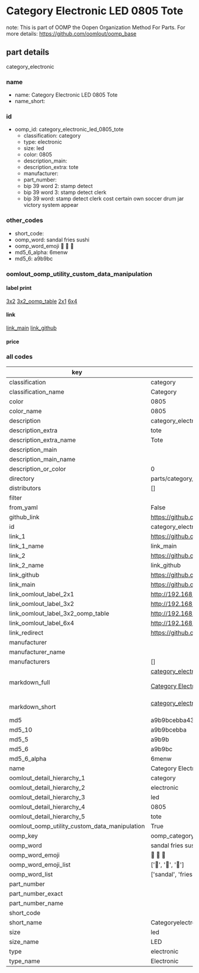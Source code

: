 # Category Electronic LED 0805 Tote  

note: This is part of OOMP the Oopen Organization Method For Parts. For more details: https://github.com/oomlout/oomp_base

##  part details
  



category_electronic



### name
* name: Category Electronic LED 0805 Tote
* name_short: 
### id
* oomp_id: category_electronic_led_0805_tote
  * classification: category
  * type: electronic
  * size: led
  * color: 0805
  * description_main: 
  * description_extra: tote
  * manufacturer: 
  * part_number: 
  * bip 39 word 2: stamp detect
  * bip 39 word 3: stamp detect clerk
  * bip 39 word: stamp detect clerk cost certain own soccer drum jar victory system appear

### other_codes
* short_code: 
* oomp_word: sandal fries sushi
* oomp_word_emoji :sandal: :fries: :sushi:
* md5_6_alpha: 6menw
* md5_6: a9b9bc






### oomlout_oomp_utility_custom_data_manipulation
#### label print
[3x2](http://192.168.1.245:1112/?label=oomp%206menw)
[3x2_oomp_table](http://192.168.1.108:1112/?label=oomp%206menw)
[2x1](http://192.168.1.242:1112/?label=oomp%206menw)
[6x4](http://192.168.1.55:1112/?label=oomp%206menw)    

#### link

[link_main](https://github.com/oomlout/oomlout_oomp_version_1_messy/tree/main/parts/category_electronic_led_0805_tote) [link_github](https://github.com/oomlout/oomlout_oomp_version_1_messy/tree/main/parts/category_electronic_led_0805_tote)                             

#### price







### all codes 
| key | value |  
| --- | --- |  
| classification | category |  
| classification_name | Category |  
| color | 0805 |  
| color_name | 0805 |  
| description | category_electronic |  
| description_extra | tote |  
| description_extra_name | Tote |  
| description_main |  |  
| description_main_name |  |  
| description_or_color | 0  |  
| directory | parts/category_electronic_led_0805_tote |  
| distributors | [] |  
| filter |  |  
| from_yaml | False |  
| github_link | https://github.com/oomlout/oomlout_oomp_part_src/tree/main/parts/category_electronic_led_0805_tote |  
| id | category_electronic_led_0805_tote |  
| link_1 | https://github.com/oomlout/oomlout_oomp_version_1_messy/tree/main/parts/category_electronic_led_0805_tote |  
| link_1_name | link_main |  
| link_2 | https://github.com/oomlout/oomlout_oomp_version_1_messy/tree/main/parts/category_electronic_led_0805_tote |  
| link_2_name | link_github |  
| link_github | https://github.com/oomlout/oomlout_oomp_version_1_messy/tree/main/parts/category_electronic_led_0805_tote |  
| link_main | https://github.com/oomlout/oomlout_oomp_version_1_messy/tree/main/parts/category_electronic_led_0805_tote |  
| link_oomlout_label_2x1 | http://192.168.1.242:1112/?label=oomp%206menw |  
| link_oomlout_label_3x2 | http://192.168.1.245:1112/?label=oomp%206menw |  
| link_oomlout_label_3x2_oomp_table | http://192.168.1.108:1112/?label=oomp%206menw |  
| link_oomlout_label_6x4 | http://192.168.1.55:1112/?label=oomp%206menw |  
| link_redirect | https://github.com/oomlout/oomlout_oomp_version_1_messy/tree/main/parts/category_electronic_led_0805_tote |  
| manufacturer |  |  
| manufacturer_name |  |  
| manufacturers | [] |  
| markdown_full | [category_electronic_led_0805_tote](none)<br>[](none)<br>[Category Electronic Led 0805 Tote](none)<br><br> |  
| markdown_short | [category_electronic_led_0805_tote](none)<br><br> |  
| md5 | a9b9bcebba4399ba7812d30a54cf1ea3 |  
| md5_10 | a9b9bcebba |  
| md5_5 | a9b9b |  
| md5_6 | a9b9bc |  
| md5_6_alpha | 6menw |  
| name | Category Electronic LED 0805 Tote |  
| oomlout_detail_hierarchy_1 | category |  
| oomlout_detail_hierarchy_2 | electronic |  
| oomlout_detail_hierarchy_3 | led |  
| oomlout_detail_hierarchy_4 | 0805 |  
| oomlout_detail_hierarchy_5 | tote |  
| oomlout_oomp_utility_custom_data_manipulation | True |  
| oomp_key | oomp_category_electronic_led_0805_tote |  
| oomp_word | sandal fries sushi |  
| oomp_word_emoji | :sandal: :fries: :sushi: |  
| oomp_word_emoji_list | [':sandal:', ':fries:', ':sushi:'] |  
| oomp_word_list | ['sandal', 'fries', 'sushi'] |  
| part_number |  |  
| part_number_exact |  |  
| part_number_name |  |  
| short_code |  |  
| short_name | Categoryelectronic |  
| size | led |  
| size_name | LED |  
| type | electronic |  
| type_name | Electronic |  

